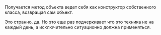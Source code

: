 Получается метод объекта ведет себя как конструктор собственного класса, возвращая сам объект.

Это странно, да. Но это еще раз подчеркивает что это техника не на каждый день, а исключительно ситуационно должна применяться.

